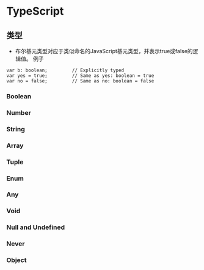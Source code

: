 # TypeScript

## 类型
- 布尔基元类型对应于类似命名的JavaScript基元类型，并表示true或false的逻辑值。
例子
```例子
var b: boolean;         // Explicitly typed  
var yes = true;         // Same as yes: boolean = true  
var no = false;         // Same as no: boolean = false
```
### Boolean

### Number

### String

### Array

### Tuple

### Enum

### Any

### Void

### Null and Undefined

### Never

### Object

